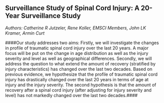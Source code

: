 ## Surveillance Study of Spinal Cord Injury: A 20-Year Surveillance Study

*Authors: Catherine R Jutzeler, Rene Koller, EMSCI Members, John LK Kramer, Armin Curt*

####Our study addresses two aims: Firstly, we will investigate the changes in profile of traumatic spinal cord injury over the last 20 years. A major focus will be put on the change in age distribution as well as the injury severity and level as well as geographical differences. Secondly, we will address the question to what extend the amount of recovery (stratified by injury characteristics) has changed over the last two decades. Based on previous evidence, we hypothesize that the profile of traumatic spinal cord injury has drastically changed over the last 20 years in terms of age at injury and the injury severity. The second hypothesis is that the amount of recovery after a spinal cord injury (after adjusting for injury severity and level) has not markedly changed over the last two decades.####

